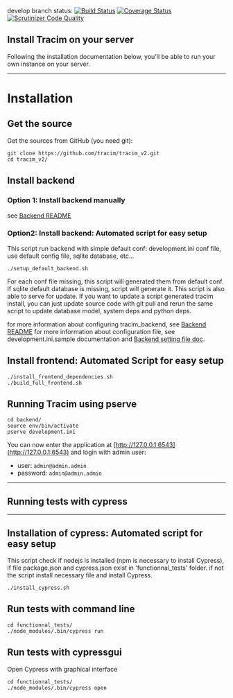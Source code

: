 develop branch status:
[![Build Status](https://travis-ci.org/tracim/tracim_v2.svg?branch=develop)](https://travis-ci.org/tracim/tracim_v2)
[![Coverage Status](https://coveralls.io/repos/github/tracim/tracim_v2/badge.svg?branch=develop)](https://coveralls.io/github/tracim/tracim_v2?branch=develop)
[![Scrutinizer Code Quality](https://scrutinizer-ci.com/g/tracim/tracim_v2/badges/quality-score.png?b=develop)](https://scrutinizer-ci.com/g/tracim/tracim_v2/?branch=develop)


## Install Tracim on your server ##

Following the installation documentation below, you'll be able to run your own instance on your server.

----

# Installation #

## Get the source ##

Get the sources from GitHub (you need git):

    git clone https://github.com/tracim/tracim_v2.git
    cd tracim_v2/

## Install backend
### Option 1: Install backend manually ###

see [Backend README](backend/README.md)

### Option2: Install backend: Automated script for easy setup ###

This script run backend with simple default conf: development.ini conf file, use
default config file, sqlite database, etc...

    ./setup_default_backend.sh

For each conf file missing, this script will generated them from default conf.
If sqlite default database is missing, script will generate it.
This script is also able to serve for update. If you want to update a script
generated tracim install, you can just update source code with git pull and
rerun the same script to update database model, system deps and python deps.

for more information about configuring tracim_backend, see [Backend README](backend/README.md)
for more information about configuration file, see development.ini.sample documentation
and [Backend setting file doc](backend/doc/setting.md).


## Install frontend: Automated Script for easy setup ##

    ./install_frontend_dependencies.sh
    ./build_full_frontend.sh

## Running Tracim using pserve ##

    cd backend/
    source env/bin/activate
    pserve development.ini

You can now enter the application at
[http://127.0.0.1:6543](http://127.0.0.1:6543) and login with admin user:

 * user: `admin@admin.admin`
 * password: `admin@admin.admin`

----

## Running tests with cypress ##

----

## Installation of cypress: Automated script for easy setup ##

This script check if nodejs is installed (npm is necessary to install Cypress), if file package.json and cypress.json exist in 'functionnal_tests' folder. if not the script install necessary file and install Cypress.

    ./install_cypress.sh

## Run tests with command line ##

    cd functionnal_tests/
    ./node_modules/.bin/cypress run

## Run tests with cypressgui ##

Open Cypress with graphical interface

    cd functionnal_tests/
    ./node_modules/.bin/cypress open


